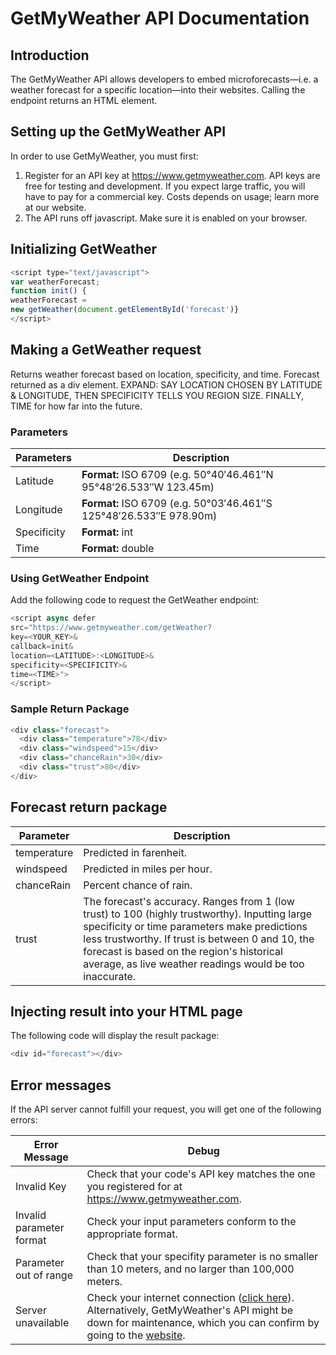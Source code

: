 # GetMyWeather API Documentation

## Introduction
The GetMyWeather API allows developers to embed microforecasts—i.e. a weather forecast for a specific location—into their websites. Calling the endpoint returns an HTML element. 

## Setting up the GetMyWeather API
In order to use GetMyWeather, you must first:
1. Register for an API key at https://www.getmyweather.com. API keys are free for testing and development. If you expect large traffic, you will have to pay for a commercial key. Costs depends on usage; learn more at our website.
2. The API runs off javascript. Make sure it is enabled on your browser. 

## Initializing GetWeather
````javascript
<script type="text/javascript">
var weatherForecast;
function init() {
weatherForecast =
new getWeather(document.getElementById('forecast')}
</script>
````

## Making a GetWeather request
Returns weather forecast based on location, specificity, and time. Forecast returned as a div element.
EXPAND: SAY LOCATION CHOSEN BY LATITUDE & LONGITUDE, THEN SPECIFICITY TELLS YOU REGION SIZE. FINALLY, TIME for how far into the future.
### Parameters
Parameters | Description
----------|-------------
Latitude | **Format:** ISO 6709 (e.g. 50°40′46.461″N 95°48′26.533″W 123.45m)
Longitude | **Format:** ISO 6709 (e.g. 50°03′46.461″S 125°48′26.533″E 978.90m)
Specificity | **Format:** int
Time | **Format:** double

### Using GetWeather Endpoint
Add the following code to request the GetWeather endpoint:
````javascript
<script async defer
src="https://www.getmyweather.com/getWeather?
key=<YOUR_KEY>&
callback=init&
location=<LATITUDE>:<LONGITUDE>&
specificity=<SPECIFICITY>&
time=<TIME>">
</script>
````

### Sample Return Package
````javascript
<div class="forecast">
  <div class="temperature">78</div>
  <div class="windspeed">15</div>
  <div class="chanceRain">30</div>
  <div class="trust">80</div>
</div>
````

## Forecast return package
Parameter | Description
--------------|------------
temperature | Predicted in farenheit. 
windspeed | Predicted in miles per hour. 
chanceRain | Percent chance of rain. 
trust | The forecast's accuracy. Ranges from 1 (low trust) to 100 (highly trustworthy). Inputting large specificity or time parameters make predictions less trustworthy. If trust is between 0 and 10, the forecast is based on the region's historical average, as live weather readings would be too inaccurate. 

## Injecting result into your HTML page
The following code will display the result package:
````javascript
<div id="forecast"></div>
````

## Error messages
If the API server cannot fulfill your request, you will get one of the following errors:

Error Message | Debug
--------------|------------
Invalid Key   | Check that your code's API key matches the one you registered for at https://www.getmyweather.com.
Invalid parameter format | Check your input parameters conform to the appropriate format.
Parameter out of range | Check that your specifity parameter is no smaller than 10 meters, and no larger than 100,000 meters.
Server unavailable | Check your internet connection ([click here](https://www.speedtest.net/)). Alternatively, GetMyWeather's API might be down for maintenance, which you can confirm by going to the [website](https://www.getmyweather.com). 
